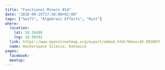```yaml
---
title: "Functional Miners #14"
date: "2018-09-25T17:30:00+02:00"
tags: ["Swift", "Algebraic Effects", "Rust"]
where:
  location:
    lat: 50.26408
    lng: 18.99592
  link: https://www.openstreetmap.org/export/embed.html?bbox=18.992807865142826%2C50.263001078887285%2C18.998993039131168%2C50.265159763081904&layer=mapnik&marker=50.264079575913314%2C18.995900452136993
  name: Hackerspace Silesia, Katowice
pages:
  facebook:
  meetup:
---
```


<section>
  <schedule>
    <person-profile
      avatar="anna_widera.jpg"
      name="Anna Widera"
      bio=""
      title=""
      abstract=""
      social='{}'>
    </person-profile>
    <person-profile
      avatar="maciej_pirog.jpg"
      name="Maciej Piróg"
      bio=""
      title=""
      abstract=""
      social='{}'>
    </person-profile>
  </schedule>
</section>

